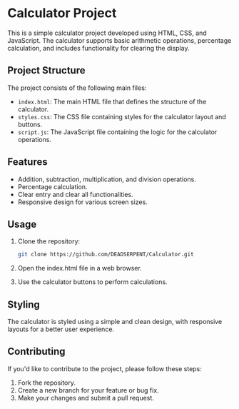 # Calculator Project

This is a simple calculator project developed using HTML, CSS, and JavaScript. The calculator supports basic arithmetic operations, percentage calculation, and includes functionality for clearing the display.

## Project Structure

The project consists of the following main files:

- `index.html`: The main HTML file that defines the structure of the calculator.
- `styles.css`: The CSS file containing styles for the calculator layout and buttons.
- `script.js`: The JavaScript file containing the logic for the calculator operations.

## Features

- Addition, subtraction, multiplication, and division operations.
- Percentage calculation.
- Clear entry and clear all functionalities.
- Responsive design for various screen sizes.

## Usage

1. Clone the repository:

   ```bash
   git clone https://github.com/DEADSERPENT/Calculator.git
   

3. Open the index.html file in a web browser.

4. Use the calculator buttons to perform calculations.

## Styling

The calculator is styled using a simple and clean design, with responsive layouts for a better user experience.

## Contributing

If you'd like to contribute to the project, please follow these steps:

1. Fork the repository.
2. Create a new branch for your feature or bug fix.
3. Make your changes and submit a pull request.

